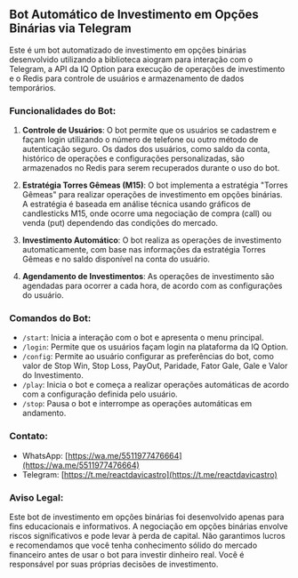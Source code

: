 ## Bot Automático de Investimento em Opções Binárias via Telegram

Este é um bot automatizado de investimento em opções binárias desenvolvido utilizando a biblioteca aiogram para interação com o Telegram, a API da IQ Option para execução de operações de investimento e o Redis para controle de usuários e armazenamento de dados temporários.

### Funcionalidades do Bot:

1. **Controle de Usuários**: O bot permite que os usuários se cadastrem e façam login utilizando o número de telefone ou outro método de autenticação seguro. Os dados dos usuários, como saldo da conta, histórico de operações e configurações personalizadas, são armazenados no Redis para serem recuperados durante o uso do bot.

2. **Estratégia Torres Gêmeas (M15)**: O bot implementa a estratégia "Torres Gêmeas" para realizar operações de investimento em opções binárias. A estratégia é baseada em análise técnica usando gráficos de candlesticks M15, onde ocorre uma negociação de compra (call) ou venda (put) dependendo das condições do mercado.

3. **Investimento Automático**: O bot realiza as operações de investimento automaticamente, com base nas informações da estratégia Torres Gêmeas e no saldo disponível na conta do usuário.

4. **Agendamento de Investimentos**: As operações de investimento são agendadas para ocorrer a cada hora, de acordo com as configurações do usuário.

### Comandos do Bot:

- `/start`: Inicia a interação com o bot e apresenta o menu principal.
- `/login`: Permite que os usuários façam login na plataforma da IQ Option.
- `/config`: Permite ao usuário configurar as preferências do bot, como valor de Stop Win, Stop Loss, PayOut, Paridade, Fator Gale, Gale e Valor do Investimento.
- `/play`: Inicia o bot e começa a realizar operações automáticas de acordo com a configuração definida pelo usuário.
- `/stop`: Pausa o bot e interrompe as operações automáticas em andamento.

### Contato:

- WhatsApp: [https://wa.me/5511977476664](https://wa.me/5511977476664)
- Telegram: [https://t.me/reactdavicastro](https://t.me/reactdavicastro)

### Aviso Legal:

Este bot de investimento em opções binárias foi desenvolvido apenas para fins educacionais e informativos. A negociação em opções binárias envolve riscos significativos e pode levar à perda de capital. Não garantimos lucros e recomendamos que você tenha conhecimento sólido do mercado financeiro antes de usar o bot para investir dinheiro real. Você é responsável por suas próprias decisões de investimento.
